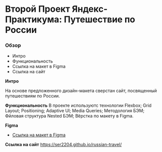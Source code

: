 # Второй Проект Яндекс-Практикума: Путешествие по России

### Обзор

- Интро
- Функциональность
- Ссылка на макет в Figma
- Ссылка на сайт

**Интро**

На основе предложенного дизайн-макета сверстан сайт, посвященный путешествиям по России.

**Функциональность**
В проекте используютс технологии
Flexbox;
Grid Layout;
Positioning;
Adaptive UI;
Media Queries;
Методология БЭМ;
Фйловая структура Nested БЭМ;
Вёрстка по макету в Figma.

**Figma**

- [Ссылка на макет в Figma](https://www.figma.com/file/5S2WSbEFL6awjVWJ0NWL8Q/Sprint-3_-Russia-_-desktop-mobile?node-id=28503%3A0)

**Ссылка на сайт**
https://ser2204.github.io/russian-travel/
